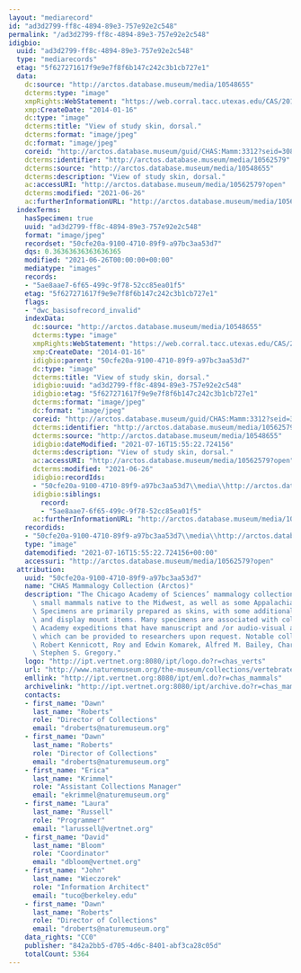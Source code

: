 ```yaml
---
layout: "mediarecord"
id: "ad3d2799-ff8c-4894-89e3-757e92e2c548"
permalink: "/ad3d2799-ff8c-4894-89e3-757e92e2c548"
idigbio:
  uuid: "ad3d2799-ff8c-4894-89e3-757e92e2c548"
  type: "mediarecords"
  etag: "5f627271617f9e9e7f8f6b147c242c3b1cb727e1"
  data:
    dc:source: "http://arctos.database.museum/media/10548655"
    dcterms:type: "image"
    xmpRights:WebStatement: "https://web.corral.tacc.utexas.edu/CAS/20161217-02/jpg/chas_mamm_3312.2.jpg"
    xmp:CreateDate: "2014-01-16"
    dc:type: "image"
    dcterms:title: "View of study skin, dorsal."
    dcterms:format: "image/jpeg"
    dc:format: "image/jpeg"
    coreid: "http://arctos.database.museum/guid/CHAS:Mamm:3312?seid=3088328"
    dcterms:identifier: "http://arctos.database.museum/media/10562579"
    dcterms:source: "http://arctos.database.museum/media/10548655"
    dcterms:description: "View of study skin, dorsal."
    ac:accessURI: "http://arctos.database.museum/media/10562579?open"
    dcterms:modified: "2021-06-26"
    ac:furtherInformationURL: "http://arctos.database.museum/media/10562579"
  indexTerms:
    hasSpecimen: true
    uuid: "ad3d2799-ff8c-4894-89e3-757e92e2c548"
    format: "image/jpeg"
    recordset: "50cfe20a-9100-4710-89f9-a97bc3aa53d7"
    dqs: 0.36363636363636365
    modified: "2021-06-26T00:00:00+00:00"
    mediatype: "images"
    records:
    - "5ae8aae7-6f65-499c-9f78-52cc85ea01f5"
    etag: "5f627271617f9e9e7f8f6b147c242c3b1cb727e1"
    flags:
    - "dwc_basisofrecord_invalid"
    indexData:
      dc:source: "http://arctos.database.museum/media/10548655"
      dcterms:type: "image"
      xmpRights:WebStatement: "https://web.corral.tacc.utexas.edu/CAS/20161217-02/jpg/chas_mamm_3312.2.jpg"
      xmp:CreateDate: "2014-01-16"
      idigbio:parent: "50cfe20a-9100-4710-89f9-a97bc3aa53d7"
      dc:type: "image"
      dcterms:title: "View of study skin, dorsal."
      idigbio:uuid: "ad3d2799-ff8c-4894-89e3-757e92e2c548"
      idigbio:etag: "5f627271617f9e9e7f8f6b147c242c3b1cb727e1"
      dcterms:format: "image/jpeg"
      dc:format: "image/jpeg"
      coreid: "http://arctos.database.museum/guid/CHAS:Mamm:3312?seid=3088328"
      dcterms:identifier: "http://arctos.database.museum/media/10562579"
      dcterms:source: "http://arctos.database.museum/media/10548655"
      idigbio:dateModified: "2021-07-16T15:55:22.724156"
      dcterms:description: "View of study skin, dorsal."
      ac:accessURI: "http://arctos.database.museum/media/10562579?open"
      dcterms:modified: "2021-06-26"
      idigbio:recordIds:
      - "50cfe20a-9100-4710-89f9-a97bc3aa53d7\\media\\http://arctos.database.museum/media/10562579"
      idigbio:siblings:
        record:
        - "5ae8aae7-6f65-499c-9f78-52cc85ea01f5"
      ac:furtherInformationURL: "http://arctos.database.museum/media/10562579"
    recordids:
    - "50cfe20a-9100-4710-89f9-a97bc3aa53d7\\media\\http://arctos.database.museum/media/10562579"
    type: "image"
    datemodified: "2021-07-16T15:55:22.724156+00:00"
    accessuri: "http://arctos.database.museum/media/10562579?open"
  attribution:
    uuid: "50cfe20a-9100-4710-89f9-a97bc3aa53d7"
    name: "CHAS Mammalogy Collection (Arctos)"
    description: "The Chicago Academy of Sciences’ mammalogy collection contains mostly\
      \ small mammals native to the Midwest, as well as some Appalachian species.\
      \ Specimens are primarily prepared as skins, with some additional osteological\
      \ and display mount items. Many specimens are associated with collectors or\
      \ Academy expeditions that have manuscript and /or audio-visual archival material,\
      \ which can be provided to researchers upon request. Notable collectors include\
      \ Robert Kennicott, Roy and Edwin Komarek, Alfred M. Bailey, Charles D. Brower,\
      \ Stephen S. Gregory."
    logo: "http://ipt.vertnet.org:8080/ipt/logo.do?r=chas_verts"
    url: "http://www.naturemuseum.org/the-museum/collections/vertebrates"
    emllink: "http://ipt.vertnet.org:8080/ipt/eml.do?r=chas_mammals"
    archivelink: "http://ipt.vertnet.org:8080/ipt/archive.do?r=chas_mammals"
    contacts:
    - first_name: "Dawn"
      last_name: "Roberts"
      role: "Director of Collections"
      email: "droberts@naturemuseum.org"
    - first_name: "Dawn"
      last_name: "Roberts"
      role: "Director of Collections"
      email: "droberts@naturemuseum.org"
    - first_name: "Erica"
      last_name: "Krimmel"
      role: "Assistant Collections Manager"
      email: "ekrimmel@naturemuseum.org"
    - first_name: "Laura"
      last_name: "Russell"
      role: "Programmer"
      email: "larussell@vertnet.org"
    - first_name: "David"
      last_name: "Bloom"
      role: "Coordinator"
      email: "dbloom@vertnet.org"
    - first_name: "John"
      last_name: "Wieczorek"
      role: "Information Architect"
      email: "tuco@berkeley.edu"
    - first_name: "Dawn"
      last_name: "Roberts"
      role: "Director of Collections"
      email: "droberts@naturemuseum.org"
    data_rights: "CC0"
    publisher: "842a2bb5-d705-4d6c-8401-abf3ca28c05d"
    totalCount: 5364
---
```


